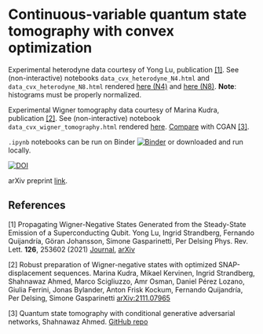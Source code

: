 # Continuous-variable quantum state tomography with convex optimization

Experimental heterodyne data courtesy of Yong Lu, publication [[1]](#1).
See (non-interactive) notebooks `data_cvx_heterodyne_N4.html` and `data_cvx_heterodyne_N8.html` rendered [here (N4)](https://ingstra.github.io/cvx-tomography/data_cvx_heterodyne_N4.html) and [here (N8)](https://ingstra.github.io/cvx-tomography/data_cvx_heterodyne_N8.html).
**Note**: histograms must be properly normalized.

Experimental Wigner tomography data courtesy of Marina Kudra, publication [[2]](#2).
See (non-interactive) notebook `data_cvx_wigner_tomography.html` rendered [here](https://ingstra.github.io/cvx-tomography/data_cvx_wigner_tomography.html). [Compare](https://ingstra.github.io/cvx-tomography/cgan_binomial_reconstruction.html) with CGAN [[3]](#3).

`.ipynb` notebooks can be run on Binder [![Binder](https://mybinder.org/badge_logo.svg)](https://mybinder.org/v2/gh/ingstra/cvx-tomography/main) or downloaded and run locally.

[![DOI](https://zenodo.org/badge/416242001.svg)](https://zenodo.org/badge/latestdoi/416242001)


arXiv preprint [link](https://arxiv.org/abs/2202.11584).


## References
<a id="1">[1]</a>
Propagating Wigner-Negative States Generated from the Steady-State Emission of a Superconducting Qubit.
Yong Lu, Ingrid Strandberg, Fernando Quijandría, Göran Johansson, Simone Gasparinetti, Per Delsing
Phys. Rev. Lett. **126**, 253602 (2021)
[Journal](https://journals.aps.org/prl/abstract/10.1103/PhysRevLett.126.253602),
[arXiv](https://arxiv.org/abs/2101.09532)

<a id="2">[2]</a>
Robust preparation of Wigner-negative states with optimized SNAP-displacement sequences.
Marina Kudra, Mikael Kervinen, Ingrid Strandberg, Shahnawaz Ahmed, Marco Scigliuzzo, Amr Osman, Daniel Pérez Lozano, Giulia Ferrini, Jonas Bylander, Anton Frisk Kockum, Fernando Quijandría, Per Delsing, Simone Gasparinetti
 [arXiv:2111.07965](https://arxiv.org/abs/2111.07965)


<a id="3">[3]</a>
Quantum state tomography with conditional generative adversarial networks, Shahnawaz Ahmed.
[GitHub repo](https://github.com/quantshah/qst-cgan)
